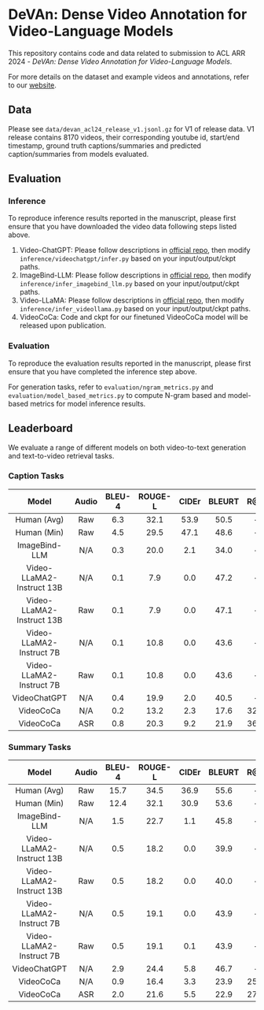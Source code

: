 # DeVAn: Dense Video Annotation for Video-Language Models
This repository contains code and data related to submission to ACL ARR 2024 - _DeVAn: Dense Video Annotation for Video-Language Models_.

For more details on the dataset and example videos and annotations, refer to our [website](https://anonymous.4open.science/w/DeVAn/).

## Data
Please see `data/devan_acl24_release_v1.jsonl.gz` for V1 of release data. 
V1 release contains 8170 videos, their corresponding youtube id, start/end timestamp, ground truth captions/summaries and predicted caption/summaries from models evaluated.

## Evaluation

### Inference
To reproduce inference results reported in the manuscript, please first ensure that you have downloaded the video data following steps listed above.

1. Video-ChatGPT: Please follow descriptions in [official repo](https://github.com/mbzuai-oryx/Video-ChatGPT), then modify `inference/videochatgpt/infer.py` based on your input/output/ckpt paths.
2. ImageBind-LLM: Please follow descriptions in [official repo](https://github.com/OpenGVLab/LLaMA-Adapter/tree/main/imagebind_LLM), then modify `inference/infer_imagebind_llm.py` based on your input/output/ckpt paths.
3. Video-LLaMA: Please follow descriptions in [official repo](https://github.com/DAMO-NLP-SG/Video-LLaMA), then modify `inference/infer_videollama.py` based on your input/output/ckpt paths.
4. VideoCoCa: Code and ckpt for our finetuned VideoCoCa model will be released upon publication.

### Evaluation
To reproduce the evaluation results reported in the manuscript, please first ensure that you have completed the inference step above.

For generation tasks, refer to `evaluation/ngram_metrics.py` and `evaluation/model_based_metrics.py` to compute N-gram based and model-based metrics for model inference results.


## Leaderboard
We evaluate a range of different models on both video-to-text generation and text-to-video retrieval tasks.

### Caption Tasks
|           Model           | Audio | BLEU-4 | ROUGE-L | CIDEr | BLEURT | R@1 | R@5 | R@10 |
|:-------------------------:|:-----:|:------:|:-------:|:-----:|:------:|:---:|:---:|:----:|
|        Human (Avg)        |  Raw  |   6.3  |   32.1  |  53.9 |  50.5  |  -  |  -  |   -  |
|        Human (Min)        |  Raw  |   4.5  |   29.5  |  47.1 |  48.6  |  -  |  -  |   -  |
|       ImageBind-LLM       |  N/A  |   0.3  |   20.0  |  2.1  |  34.0  |  -  |  -  |   -  |
| Video-LLaMA2-Instruct 13B |  N/A  |   0.1  |   7.9   |  0.0  |  47.2  |  -  |  -  |   -  |
| Video-LLaMA2-Instruct 13B |  Raw  |   0.1  |   7.9   |  0.0  |  47.1  |  -  |  -  |   -  |
|  Video-LLaMA2-Instruct 7B |  N/A  |   0.1  |   10.8  |  0.0  |  43.6  |  -  |  -  |   -  |
|  Video-LLaMA2-Instruct 7B |  Raw  |   0.1  |   10.8  |  0.0  |  43.6  |  -  |  -  |   -  |
|        VideoChatGPT       |  N/A  |   0.4  |   19.9  |  2.0  |  40.5  |  -  |  -  |   -  |
|         VideoCoCa         |  N/A  |   0.2  |   13.2  |  2.3  |  17.6  | 32% | 50% |  58% |
|         VideoCoCa         |  ASR  |   0.8  |   20.3  |  9.2  |  21.9  | 36% | 53% |  59% |


### Summary Tasks
|           Model           | Audio | BLEU-4 | ROUGE-L | CIDEr | BLEURT | R@1 | R@5 | R@10 |
|:-------------------------:|:-----:|:------:|:-------:|:-----:|:------:|:---:|:---:|:----:|
|        Human (Avg)        |  Raw  |  15.7  |   34.5  |  36.9 |  55.6  |  -  |  -  |   -  |
|        Human (Min)        |  Raw  |  12.4  |   32.1  |  30.9 |  53.6  |  -  |  -  |   -  |
|       ImageBind-LLM       |  N/A  |   1.5  |   22.7  |  1.1  |  45.8  |  -  |  -  |   -  |
| Video-LLaMA2-Instruct 13B |  N/A  |   0.5  |   18.2  |  0.0  |  39.9  |  -  |  -  |   -  |
| Video-LLaMA2-Instruct 13B |  Raw  |   0.5  |   18.2  |  0.0  |  40.0  |  -  |  -  |   -  |
|  Video-LLaMA2-Instruct 7B |  N/A  |   0.5  |   19.1  |  0.0  |  43.9  |  -  |  -  |   -  |
|  Video-LLaMA2-Instruct 7B |  Raw  |   0.5  |   19.1  |  0.1  |  43.9  |  -  |  -  |   -  |
|        VideoChatGPT       |  N/A  |   2.9  |   24.4  |  5.8  |  46.7  |  -  |  -  |   -  |
|         VideoCoCa         |  N/A  |   0.9  |   16.4  |  3.3  |  23.9  | 25% | 41% |  48% |
|         VideoCoCa         |  ASR  |   2.0  |   21.6  |  5.5  |  22.9  | 27% | 42% |  48% |